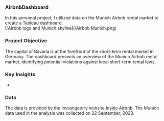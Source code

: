 ### AirbnbDashboard
In this personal project, I utilized data on the Munich Airbnb rental market to create a Tableau dashboard.
<br>![Airbnb logo and Munich skyline](/Airbnb Munich.png)
### Project Objective
The capital of Bavaria is at the forefront of the short-term rental market in Germany. The dashboard presents an overview of the Munich Airbnb rental market, identifying potential violations against local short-term rental laws.
### Key Insights
- 
### Data
The data is provided by the investigatory website [Inside Airbnb](http://insideairbnb.com). The Munich data used in the analysis was collected on 22 September, 2023.
